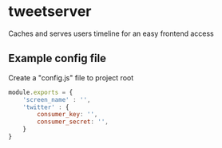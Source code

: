 # tweetserver
Caches and serves users timeline for an easy frontend access

## Example config file
Create a "config.js" file to project root

```javascript
module.exports = {
    'screen_name' : '',
    'twitter' : {
        consumer_key: '',
        consumer_secret: '',
    }
}
```
